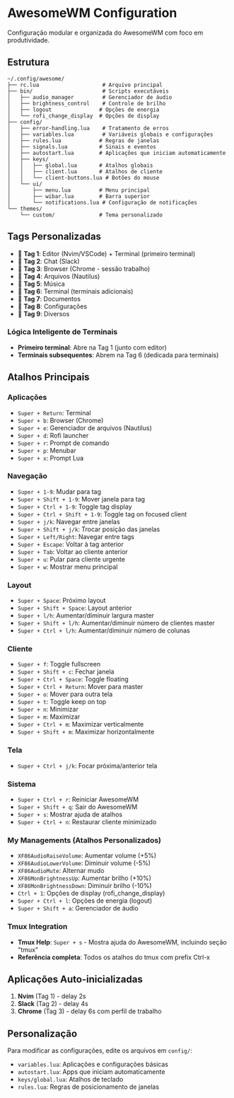 # AwesomeWM Configuration

Configuração modular e organizada do AwesomeWM com foco em produtividade.

## Estrutura

```
~/.config/awesome/
├── rc.lua                    # Arquivo principal
├── bin/                      # Scripts executáveis
│   ├── audio_manager         # Gerenciador de áudio
│   ├── brightness_control    # Controle de brilho
│   ├── logout               # Opções de energia
│   └── rofi_change_display  # Opções de display
├── config/
│   ├── error-handling.lua    # Tratamento de erros
│   ├── variables.lua         # Variáveis globais e configurações
│   ├── rules.lua            # Regras de janelas
│   ├── signals.lua          # Sinais e eventos
│   ├── autostart.lua        # Aplicações que iniciam automaticamente
│   ├── keys/
│   │   ├── global.lua       # Atalhos globais
│   │   ├── client.lua       # Atalhos de cliente
│   │   └── client-buttons.lua # Botões do mouse
│   └── ui/
│       ├── menu.lua         # Menu principal
│       ├── wibar.lua        # Barra superior
│       └── notifications.lua # Configuração de notificações
└── themes/
    └── custom/              # Tema personalizado
```

## Tags Personalizadas

- 󰨞 **Tag 1**: Editor (Nvim/VSCode) + Terminal (primeiro terminal)
- 󰒱 **Tag 2**: Chat (Slack)  
- 󰖟 **Tag 3**: Browser (Chrome - sessão trabalho)
- 󰉋 **Tag 4**: Arquivos (Nautilus)
- 󰝚 **Tag 5**: Música
- 󰍹 **Tag 6**: Terminal (terminais adicionais)
- 󰊻 **Tag 7**: Documentos
- 󰟴 **Tag 8**: Configurações
- 󰐃 **Tag 9**: Diversos

### Lógica Inteligente de Terminais
- **Primeiro terminal**: Abre na Tag 1 (junto com editor)
- **Terminais subsequentes**: Abrem na Tag 6 (dedicada para terminais)

## Atalhos Principais

### Aplicações
- `Super + Return`: Terminal
- `Super + b`: Browser (Chrome)
- `Super + e`: Gerenciador de arquivos (Nautilus)
- `Super + d`: Rofi launcher
- `Super + r`: Prompt de comando
- `Super + p`: Menubar
- `Super + x`: Prompt Lua

### Navegação
- `Super + 1-9`: Mudar para tag
- `Super + Shift + 1-9`: Mover janela para tag
- `Super + Ctrl + 1-9`: Toggle tag display
- `Super + Ctrl + Shift + 1-9`: Toggle tag on focused client
- `Super + j/k`: Navegar entre janelas
- `Super + Shift + j/k`: Trocar posição das janelas
- `Super + Left/Right`: Navegar entre tags
- `Super + Escape`: Voltar à tag anterior
- `Super + Tab`: Voltar ao cliente anterior
- `Super + u`: Pular para cliente urgente
- `Super + w`: Mostrar menu principal

### Layout
- `Super + Space`: Próximo layout
- `Super + Shift + Space`: Layout anterior
- `Super + l/h`: Aumentar/diminuir largura master
- `Super + Shift + l/h`: Aumentar/diminuir número de clientes master
- `Super + Ctrl + l/h`: Aumentar/diminuir número de colunas

### Cliente
- `Super + f`: Toggle fullscreen
- `Super + Shift + c`: Fechar janela
- `Super + Ctrl + Space`: Toggle floating
- `Super + Ctrl + Return`: Mover para master
- `Super + o`: Mover para outra tela
- `Super + t`: Toggle keep on top
- `Super + n`: Minimizar
- `Super + m`: Maximizar
- `Super + Ctrl + m`: Maximizar verticalmente
- `Super + Shift + m`: Maximizar horizontalmente

### Tela
- `Super + Ctrl + j/k`: Focar próxima/anterior tela

### Sistema
- `Super + Ctrl + r`: Reiniciar AwesomeWM
- `Super + Shift + q`: Sair do AwesomeWM
- `Super + s`: Mostrar ajuda de atalhos
- `Super + Ctrl + n`: Restaurar cliente minimizado

### My Managements (Atalhos Personalizados)
- `XF86AudioRaiseVolume`: Aumentar volume (+5%)
- `XF86AudioLowerVolume`: Diminuir volume (-5%)
- `XF86AudioMute`: Alternar mudo
- `XF86MonBrightnessUp`: Aumentar brilho (+10%)
- `XF86MonBrightnessDown`: Diminuir brilho (-10%)
- `Ctrl + 1`: Opções de display (rofi_change_display)
- `Super + Ctrl + l`: Opções de energia (logout)
- `Super + Shift + a`: Gerenciador de áudio

### Tmux Integration
- **Tmux Help**: `Super + s` - Mostra ajuda do AwesomeWM, incluindo seção "tmux"
- **Referência completa**: Todos os atalhos do tmux com prefix Ctrl-x

## Aplicações Auto-inicializadas

1. **Nvim** (Tag 1) - delay 2s
2. **Slack** (Tag 2) - delay 4s  
3. **Chrome** (Tag 3) - delay 6s com perfil de trabalho

## Personalização

Para modificar as configurações, edite os arquivos em `config/`:
- `variables.lua`: Aplicações e configurações básicas
- `autostart.lua`: Apps que iniciam automaticamente
- `keys/global.lua`: Atalhos de teclado
- `rules.lua`: Regras de posicionamento de janelas
